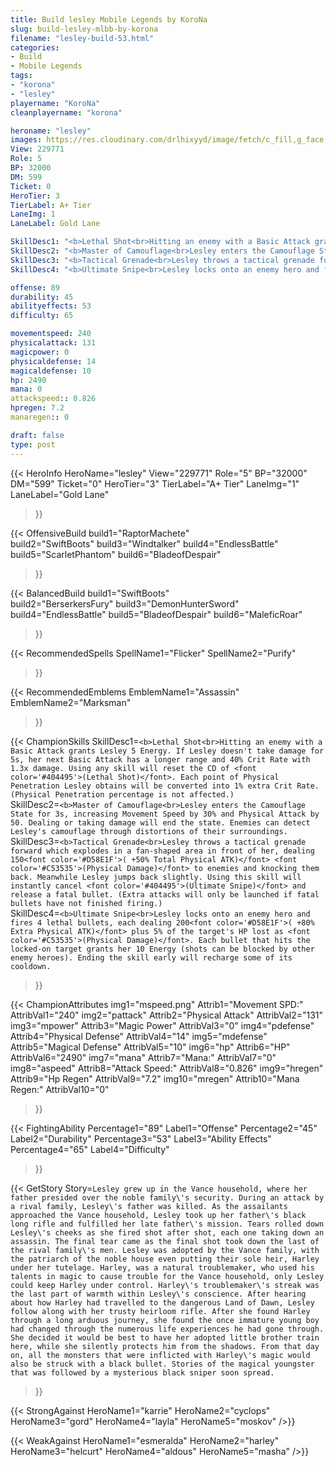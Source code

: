 ```yaml
---
title: Build lesley Mobile Legends by KoroNa
slug: build-lesley-mlbb-by-korona
filename: "lesley-build-53.html"
categories: 
- Build 
- Mobile Legends
tags: 
- "korona"
- "lesley"
playername: "KoroNa"
cleanplayername: "korona"

heroname: "lesley"
images: https://res.cloudinary.com/drlhixyyd/image/fetch/c_fill,g_face,f_auto/https://cdn2-build.mobagenie.my.id/p/images/banner/full/lesley.jpg
View: 229771 
Role: 5 
BP: 32000
DM: 599 
Ticket: 0 
HeroTier: 3 
TierLabel: A+ Tier 
LaneImg: 1
LaneLabel: Gold Lane 

SkillDesc1: "<b>Lethal Shot<br>Hitting an enemy with a Basic Attack grants Lesley 5 Energy. If Lesley doesn't take damage for 5s, her next Basic Attack has a longer range and 40% Crit Rate with 1.3x damage. Using any skill will reset the CD of <font color='#404495'>(Lethal Shot)</font>. Each point of Physical Penetration Lesley obtains will be converted into 1% extra Crit Rate. (Physical Penetration percentage is not affected.)"   
SkillDesc2: "<b>Master of Camouflage<br>Lesley enters the Camouflage State for 3s, increasing Movement Speed by 30% and Physical Attack by 50. Dealing or taking damage will end the state. Enemies can detect Lesley's camouflage through distortions of their surroundings."   
SkillDesc3: "<b>Tactical Grenade<br>Lesley throws a tactical grenade forward which explodes in a fan-shaped area in front of her, dealing 150<font color='#D58E1F'>( +50% Total Physical ATK)</font> <font color='#C53535'>(Physical Damage)</font> to enemies and knocking them back. Meanwhile Lesley jumps back slightly. Using this skill will instantly cancel <font color='#404495'>(Ultimate Snipe)</font> and release a fatal bullet. (Extra attacks will only be launched if fatal bullets have not finished firing.)"   
SkillDesc4: "<b>Ultimate Snipe<br>Lesley locks onto an enemy hero and fires 4 lethal bullets, each dealing 200<font color='#D58E1F'>( +80% Extra Physical ATK)</font> plus 5% of the target's HP lost as <font color='#C53535'>(Physical Damage)</font>. Each bullet that hits the locked-on target grants her 10 Energy (shots can be blocked by other enemy heroes). Ending the skill early will recharge some of its cooldown."  

offense: 89 
durability: 45 
abilityeffects: 53 
difficulty: 65 

movementspeed: 240
physicalattack: 131
magicpower: 0
physicaldefense: 14
magicaldefense: 10
hp: 2490
mana: 0
attackspeed:: 0.826
hpregen: 7.2
manaregen:: 0

draft: false
type: post
---
```


{{< HeroInfo 
HeroName="lesley" 
View="229771" 
Role="5" 
BP="32000" 
DM="599" 
Ticket="0" 
HeroTier="3" 
TierLabel="A+ Tier" 
LaneImg="1" 
LaneLabel="Gold Lane" 
>}}
 
{{< OffensiveBuild 
build1="RaptorMachete"  
build2="SwiftBoots" 
build3="Windtalker" 
build4="EndlessBattle" 
build5="ScarletPhantom" 
build6="BladeofDespair" 
>}} 

{{< BalancedBuild 
build1="SwiftBoots"  
build2="BerserkersFury" 
build3="DemonHunterSword" 
build4="EndlessBattle" 
build5="BladeofDespair" 
build6="MaleficRoar" 
>}}


{{< RecommendedSpells 
SpellName1="Flicker" 
SpellName2="Purify" 
>}}  

{{< RecommendedEmblems 
EmblemName1="Assassin" 
EmblemName2="Marksman" 
>}}   

{{< ChampionSkills 
SkillDesc1=`<b>Lethal Shot<br>Hitting an enemy with a Basic Attack grants Lesley 5 Energy. If Lesley doesn't take damage for 5s, her next Basic Attack has a longer range and 40% Crit Rate with 1.3x damage. Using any skill will reset the CD of <font color='#404495'>(Lethal Shot)</font>. Each point of Physical Penetration Lesley obtains will be converted into 1% extra Crit Rate. (Physical Penetration percentage is not affected.)`   
SkillDesc2=`<b>Master of Camouflage<br>Lesley enters the Camouflage State for 3s, increasing Movement Speed by 30% and Physical Attack by 50. Dealing or taking damage will end the state. Enemies can detect Lesley's camouflage through distortions of their surroundings.`   
SkillDesc3=`<b>Tactical Grenade<br>Lesley throws a tactical grenade forward which explodes in a fan-shaped area in front of her, dealing 150<font color='#D58E1F'>( +50% Total Physical ATK)</font> <font color='#C53535'>(Physical Damage)</font> to enemies and knocking them back. Meanwhile Lesley jumps back slightly. Using this skill will instantly cancel <font color='#404495'>(Ultimate Snipe)</font> and release a fatal bullet. (Extra attacks will only be launched if fatal bullets have not finished firing.)`   
SkillDesc4=`<b>Ultimate Snipe<br>Lesley locks onto an enemy hero and fires 4 lethal bullets, each dealing 200<font color='#D58E1F'>( +80% Extra Physical ATK)</font> plus 5% of the target's HP lost as <font color='#C53535'>(Physical Damage)</font>. Each bullet that hits the locked-on target grants her 10 Energy (shots can be blocked by other enemy heroes). Ending the skill early will recharge some of its cooldown.`   
>}}

{{< ChampionAttributes
img1="mspeed.png" Attrib1="Movement SPD:" AttribVal1="240"
img2="pattack" Attrib2="Physical Attack" AttribVal2="131"
img3="mpower" Attrib3="Magic Power" AttribVal3="0"
img4="pdefense" Attrib4="Physical Defense" AttribVal4="14"
img5="mdefense" Attrib5="Magical Defense" AttribVal5="10"
img6="hp" Attrib6="HP" AttribVal6="2490"
img7="mana" Attrib7="Mana:" AttribVal7="0"
img8="aspeed" Attrib8="Attack Speed:" AttribVal8="0.826"
img9="hregen" Attrib9="Hp Regen" AttribVal9="7.2"
img10="mregen" Attrib10="Mana Regen:" AttribVal10="0"
>}}


{{< FightingAbility
Percentage1="89" Label1="Offense"
Percentage2="45" Label2="Durability"
Percentage3="53" Label3="Ability Effects"
Percentage4="65" Label4="Difficulty"
 >}}

{{< GetStory 
Story=` Lesley grew up in the Vance household, where her father presided over the noble family\'s security. During an attack by a rival family, Lesley\'s father was killed. As the assailants approached the Vance household, Lesley took up her father\'s black long rifle and fulfilled her late father\'s mission. Tears rolled down Lesley\'s cheeks as she fired shot after shot, each one taking down an assassin. The final tear came as the final shot took down the last of the rival family\'s men. Lesley was adopted by the Vance family, with the patriarch of the noble house even putting their sole heir, Harley under her tutelage. Harley, was a natural troublemaker, who used his talents in magic to cause trouble for the Vance household, only Lesley could keep Harley under control. Harley\'s troublemaker\'s streak was the last part of warmth within Lesley\'s conscience. After hearing about how Harley had travelled to the dangerous Land of Dawn, Lesley follow along with her trusty heirloom rifle. After she found Harley through a long arduous journey, she found the once immature young boy had changed through the numerous life experiences he had gone through. She decided it would be best to have her adopted little brother train here, while she silently protects him from the shadows. From that day on, all the monsters that were inflicted with Harley\'s magic would also be struck with a black bullet. Stories of the magical youngster that was followed by a mysterious black sniper soon spread. ` 
>}}

{{< StrongAgainst 
HeroName1="karrie"
HeroName2="cyclops"
HeroName3="gord"
HeroName4="layla"
HeroName5="moskov"
/>}}

{{< WeakAgainst
HeroName1="esmeralda"
HeroName2="harley"
HeroName3="helcurt"
HeroName4="aldous"
HeroName5="masha"
/>}}
